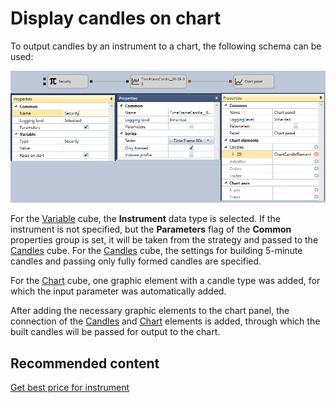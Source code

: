 # Display candles on chart

To output candles by an instrument to a chart, the following schema can be used:

![Designer The conclusion of the candles on the chart 00](../../../../../images/designer_conclusion_of_candles_on_chart_00.png)

For the [Variable](../elements/data_sources/variable.md) cube, the **Instrument** data type is selected. If the instrument is not specified, but the **Parameters** flag of the **Common** properties group is set, it will be taken from the strategy and passed to the [Candles](../elements/data_sources/candles.md) cube. For the [Candles](../elements/data_sources/candles.md) cube, the settings for building 5\-minute candles and passing only fully formed candles are specified.

For the [Chart](../elements/common/chart.md) cube, one graphic element with a candle type was added, for which the input parameter was automatically added.

After adding the necessary graphic elements to the chart panel, the connection of the [Candles](../elements/data_sources/candles.md) and [Chart](../elements/common/chart.md) elements is added, through which the built candles will be passed for output to the chart.

## Recommended content

[Get best price for instrument](get_best_price_for_instrument.md)
